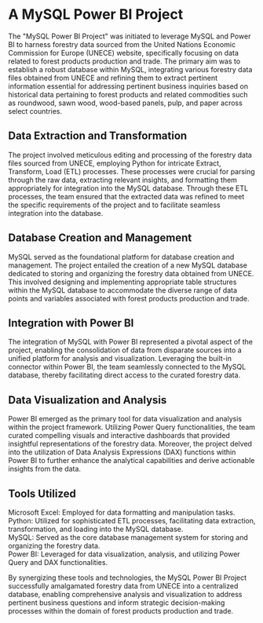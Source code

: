 # A MySQL Power BI Project
The "MySQL Power BI Project" was initiated to leverage MySQL and Power BI to harness forestry data sourced from the United Nations Economic Commission for Europe (UNECE) website, specifically focusing on data related to forest products production and trade. The primary aim was to establish a robust database within MySQL, integrating various forestry data files obtained from UNECE and refining them to extract pertinent information essential for addressing pertinent business inquiries based on historical data pertaining to forest products and related commodities such as roundwood, sawn wood, wood-based panels, pulp, and paper across select countries.

## Data Extraction and Transformation
The project involved meticulous editing and processing of the forestry data files sourced from UNECE, employing Python for intricate Extract, Transform, Load (ETL) processes. These processes were crucial for parsing through the raw data, extracting relevant insights, and formatting them appropriately for integration into the MySQL database. Through these ETL processes, the team ensured that the extracted data was refined to meet the specific requirements of the project and to facilitate seamless integration into the database.

## Database Creation and Management
MySQL served as the foundational platform for database creation and management. The project entailed the creation of a new MySQL database dedicated to storing and organizing the forestry data obtained from UNECE. This involved designing and implementing appropriate table structures within the MySQL database to accommodate the diverse range of data points and variables associated with forest products production and trade.

## Integration with Power BI
The integration of MySQL with Power BI represented a pivotal aspect of the project, enabling the consolidation of data from disparate sources into a unified platform for analysis and visualization. Leveraging the built-in connector within Power BI, the team seamlessly connected to the MySQL database, thereby facilitating direct access to the curated forestry data.

## Data Visualization and Analysis
Power BI emerged as the primary tool for data visualization and analysis within the project framework. Utilizing Power Query functionalities, the team curated compelling visuals and interactive dashboards that provided insightful representations of the forestry data. Moreover, the project delved into the utilization of Data Analysis Expressions (DAX) functions within Power BI to further enhance the analytical capabilities and derive actionable insights from the data.

## Tools Utilized
Microsoft Excel: Employed for data formatting and manipulation tasks.<br>
Python: Utilized for sophisticated ETL processes, facilitating data extraction, transformation, and loading into the MySQL database.<br>
MySQL: Served as the core database management system for storing and organizing the forestry data.<br>
Power BI: Leveraged for data visualization, analysis, and utilizing Power Query and DAX functionalities.<br>


By synergizing these tools and technologies, the MySQL Power BI Project successfully amalgamated forestry data from UNECE into a centralized database, enabling comprehensive analysis and visualization to address pertinent business questions and inform strategic decision-making processes within the domain of forest products production and trade.





